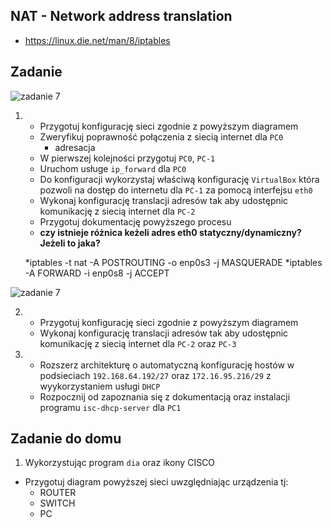NAT - Network address translation
----------------------------------

  * https://linux.die.net/man/8/iptables

Zadanie
------------

![zadanie 7](nat-1.svg)

1.
   * Przygotuj konfigurację sieci zgodnie z powyższym diagramem
   * Zweryfikuj poprawność połączenia z siecią internet dla ``PC0``
      * adresacja
   * W pierwszej kolejności przygotuj ``PC0``, ``PC-1``
   * Uruchom usługe ``ip_forward`` dla ``PC0``
   * Do konfiguracji wykorzystaj właściwą konfigurację ``VirtualBox`` która pozwoli na dostęp do internetu dla ``PC-1`` za pomocą interfejsu ``eth0``
   * Wykonaj konfigurację translacji adresów tak aby udostępnic komunikację z siecią internet dla ``PC-2``
   * Przygotuj dokumentację powyższego procesu
   *  **czy istnieje różnica keżeli adres eth0 statyczny/dynamiczny? Jeżeli to jaka?**
   
   *iptables -t nat -A POSTROUTING -o enp0s3 -j MASQUERADE
   *iptables -A FORWARD -i enp0s8 -j ACCEPT


![zadanie 7](nat-2.svg)

2. 
    * Przygotuj konfigurację sieci zgodnie z powyższym diagramem
    * Wykonaj konfigurację translacji adresów tak aby udostępnic komunikację z siecią internet dla ``PC-2`` oraz ``PC-3``
    
3. 
    * Rozszerz architekturę o automatyczną konfigurację hostów w podsieciach ``192.168.64.192/27`` oraz ``172.16.95.216/29`` z wyykorzystaniem usługi ``DHCP``
    * Rozpocznij od zapoznania się z dokumentacją oraz instalacji programu ``isc-dhcp-server`` dla ``PC1``

 

Zadanie do domu
---------------

1. Wykorzystując program ``dia`` oraz ikony CISCO
  * Przygotuj diagram powyższej sieci uwzględniając urządzenia tj:
    * ROUTER
    * SWITCH
    * PC
  
